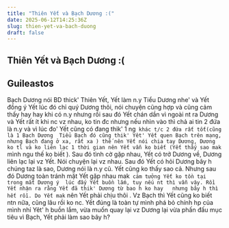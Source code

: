 ```yaml
---
title: "Thiên Yết và Bạch Dương :("
date: 2025-06-12T14:25:36Z
slug: thien-yet-va-bach-duong
draft: false
---
```


## Thiên Yết và Bạch Dương :(

## Guileastos

Bạch Dương nói BD thick' Thiên Yết, Yết làm n.y Tiểu Dương nhe' và Yết đồng ý   Yết lúc đó chỉ quý Dương thôi, nói chuyện cũng hợp và cũng cảm thấy hay hay khi có n.y  nhưng rồi sau đó Yết chán dần vì ngoài nt ra Dương và Yết rất ít khi nc vz nhau, ko tin đc nhưng nếu nhìn vào thì chả ai tin 2 đứa là n.y và vì lúc đo' Yết cũng có đang thik' 1 ng` khác t/c 2 đứa rất tốt(cũng là 1 Bạch Dương  Tiểu Bạch đó cũng thik' Yêt' Yết quen Bạch trên mạng, nhưng Bạch đang ở xa, rất xa ) thế nên Yết nói chia tay Dương, Dương ko tl và ko liên lạc 1 thời gian nên Yết vẫn ko biết (Yết thấy sao mak` mình ngu thế ko biết ). Sau đó tình cờ gặp nhau, Yết có trở Dương về, Dương liên lạc lại vz Yết. Nói chuyện lại vz nhau. Sau đó Yết có hỏi Dương bây h chúng taz là sao, Dương nói là n.y cũ. Yết cũng ko thấy sao cả. Nhưng sau đó Dương toàn tránh mặt Yết  gặp nhau mak` cảm tưởng Yết ko tồn tại trong mắt Dương ý  lúc đấy Yết buồn lắm, tuy nếu nt thì vẫn vậy. Rồi Yết nhận ra rằng Yết đã thik' Dương từ bao h ko hay   nhưng bây h thì hết rồi. Do Yết mak` nên Yết phải chịu thôi . Vz Bạch thì Yết cũng ko biết ntn nữa, cũng lâu rồi ko nc. Yết đúng là toàn tự mình phá bỏ chính hp của mình nhỉ  Yêt' h buồn lắm, vừa muốn quay lại vz Dương lại vừa phấn đấu mục tiêu vì Bạch, Yết phải làm sao bây h?